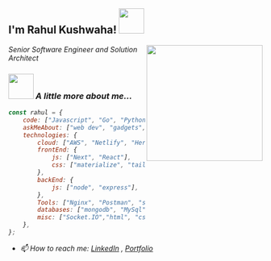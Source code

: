 <h2>I'm Rahul Kushwaha! <img src="https://media.giphy.com/media/12oufCB0MyZ1Go/giphy.gif" width="50"></h2>
<img align='right' src="https://media.giphy.com/media/1C8bHHJturSx2/giphy.gif?cid=ecf05e4772khx3bj1hkz1hk39r73xfti9blipeuzccxdf3vn&rid=giphy.gif&ct=g" width="230">
<p><em>Senior Software Engineer and Solution Architect</p>

### <img src="https://media.giphy.com/media/VgCDAzcKvsR6OM0uWg/giphy.gif" width="50"> A little more about me...  

    
```javascript
const rahul = {
    code: ["Javascript", "Go", "Python", "Bash"],
    askMeAbout: ["web dev", "gadgets", "cloud", "cricket" , "Anime"],
    technologies: {
        cloud: ["AWS", "Netlify", "Heroku"],
        frontEnd: {
            js: ["Next", "React"],
            css: ["materialize", "tailwind", "styled component", "sass"]
        },
        backEnd: {
            js: ["node", "express"],
        },
        Tools: ["Nginx", "Postman", "ssh", "vim", "ngrok"],
        databases: ["mongodb", "MySql"],
        misc: ["Socket.IO","html", "css"]
    },
};
```
- 📫 How to reach me: [LinkedIn](https://www.linkedin.com/in/rahul-kumar-5002981b6/) , [Portfolio](https://findrahul.netlify.app/)
